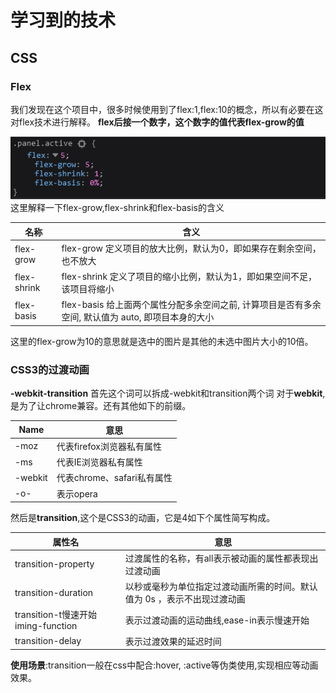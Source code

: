 # 学习到的技术
## CSS
### Flex
我们发现在这个项目中，很多时候使用到了flex:1,flex:10的概念，所以有必要在这对flex技术进行解释。
**flex后接一个数字，这个数字的值代表flex-grow的值**

<img src="../image/1_Flex.png" />
这里解释一下flex-grow,flex-shrink和flex-basis的含义

|  名称 | 含义  |
| ---- | ---- |
| flex-grow |  flex-grow 定义项目的放大比例，默认为0，即如果存在剩余空间，也不放大 |
| flex-shrink |flex-shrink 定义了项目的缩小比例，默认为1，即如果空间不足，该项目将缩小 |
| flex-basis | flex-basis 给上面两个属性分配多余空间之前, 计算项目是否有多余空间, 默认值为 auto, 即项目本身的大小 |


这里的flex-grow为10的意思就是选中的图片是其他的未选中图片大小的10倍。

### CSS3的过渡动画
**-webkit-transition**
首先这个词可以拆成-webkit和transition两个词
对于**webkit**,是为了让chrome兼容。还有其他如下的前缀。

|Name | 意思  |
|--- | ---|
| -moz  | 代表firefox浏览器私有属性  |
| -ms |   代表IE浏览器私有属性 |
| -webkit | 代表chrome、safari私有属性 |
| -o- | 表示opera|

然后是**transition**,这个是CSS3的动画，它是4如下个属性简写构成。

|属性名 | 意思 |
| ---   | --- |
| transition-property | 过渡属性的名称，有all表示被动画的属性都表现出过渡动画|
| transition-duration | 以秒或毫秒为单位指定过渡动画所需的时间。默认值为 0s ，表示不出现过渡动画|
| transition-t慢速开始iming-function | 表示过渡动画的运动曲线,ease-in表示慢速开始 | 
| transition-delay | 表示过渡效果的延迟时间|

**使用场景**:transition一般在css中配合:hover, :active等伪类使用,实现相应等动画效果。
